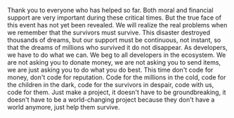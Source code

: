 Thank you to everyone who has helped so far. Both moral and financial support are very important during these critical times. But the true face of this event has not yet been revealed. We will realize the real problems when we remember that the survivors must survive. This disaster destroyed thousands of dreams, but our support must be continuous, not instant, so that the dreams of millions who survived it do not disappear. As developers, we have to do what we can. We beg to all developers in the ecosystem. We are not asking you to donate money, we are not asking you to send items, we are just asking you to do what you do best. This time don't code for money, don't code for reputation. Code for the millions in the cold, code for the children in the dark, code for the survivors in despair, code with us, code for them. Just make a project, it doesn't have to be groundbreaking, it doesn't have to be a world-changing project because they don't have a world anymore, just help them survive.

